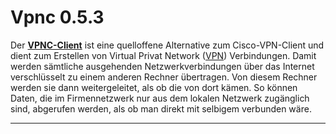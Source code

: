 # Vpnc 0.5.3

Der **[VPNC-Client](http://www.vpnc.org/)** ist
eine quelloffene Alternative zum Cisco-VPN-Client und dient zum
Erstellen von Virtual Privat Network
([VPN](http://de.wikipedia.org/wiki/Virtual_Private_Network))
Verbindungen. Damit werden sämtliche ausgehenden Netzwerkverbindungen
über das Internet verschlüsselt zu einem anderen Rechner übertragen. Von
diesem Rechner werden sie dann weitergeleitet, als ob die von dort
kämen. So können Daten, die im Firmennetzwerk nur aus dem lokalen
Netzwerk zugänglich sind, abgerufen werden, als ob man direkt mit
selbigem verbunden wäre.

------------------------------------------------------------------------

